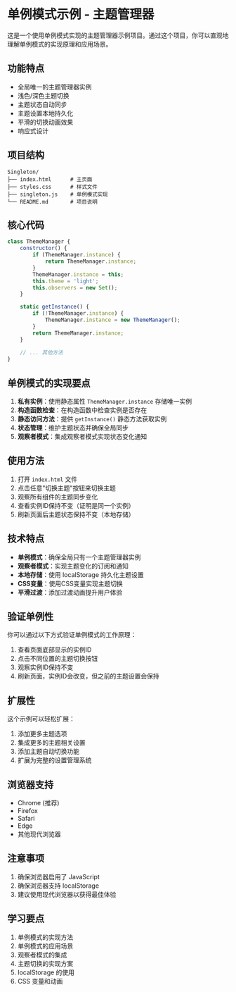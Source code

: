 # 单例模式示例 - 主题管理器

这是一个使用单例模式实现的主题管理器示例项目。通过这个项目，你可以直观地理解单例模式的实现原理和应用场景。

## 功能特点

- 全局唯一的主题管理器实例
- 浅色/深色主题切换
- 主题状态自动同步
- 主题设置本地持久化
- 平滑的切换动画效果
- 响应式设计

## 项目结构

```
Singleton/
├── index.html      # 主页面
├── styles.css      # 样式文件
├── singleton.js    # 单例模式实现
└── README.md       # 项目说明
```

## 核心代码

```javascript
class ThemeManager {
    constructor() {
        if (ThemeManager.instance) {
            return ThemeManager.instance;
        }
        ThemeManager.instance = this;
        this.theme = 'light';
        this.observers = new Set();
    }

    static getInstance() {
        if (!ThemeManager.instance) {
            ThemeManager.instance = new ThemeManager();
        }
        return ThemeManager.instance;
    }
    
    // ... 其他方法
}
```

## 单例模式的实现要点

1. **私有实例**：使用静态属性 `ThemeManager.instance` 存储唯一实例
2. **构造函数检查**：在构造函数中检查实例是否存在
3. **静态访问方法**：提供 `getInstance()` 静态方法获取实例
4. **状态管理**：维护主题状态并确保全局同步
5. **观察者模式**：集成观察者模式实现状态变化通知

## 使用方法

1. 打开 `index.html` 文件
2. 点击任意"切换主题"按钮来切换主题
3. 观察所有组件的主题同步变化
4. 查看实例ID保持不变（证明是同一个实例）
5. 刷新页面后主题状态保持不变（本地存储）

## 技术特点

- **单例模式**：确保全局只有一个主题管理器实例
- **观察者模式**：实现主题变化的订阅和通知
- **本地存储**：使用 localStorage 持久化主题设置
- **CSS变量**：使用CSS变量实现主题切换
- **平滑过渡**：添加过渡动画提升用户体验

## 验证单例性

你可以通过以下方式验证单例模式的工作原理：

1. 查看页面底部显示的实例ID
2. 点击不同位置的主题切换按钮
3. 观察实例ID保持不变
4. 刷新页面，实例ID会改变，但之前的主题设置会保持

## 扩展性

这个示例可以轻松扩展：

1. 添加更多主题选项
2. 集成更多的主题相关设置
3. 添加主题自动切换功能
4. 扩展为完整的设置管理系统

## 浏览器支持

- Chrome (推荐)
- Firefox
- Safari
- Edge
- 其他现代浏览器

## 注意事项

1. 确保浏览器启用了 JavaScript
2. 确保浏览器支持 localStorage
3. 建议使用现代浏览器以获得最佳体验

## 学习要点

1. 单例模式的实现方法
2. 单例模式的应用场景
3. 观察者模式的集成
4. 主题切换的实现方案
5. localStorage 的使用
6. CSS 变量和动画 